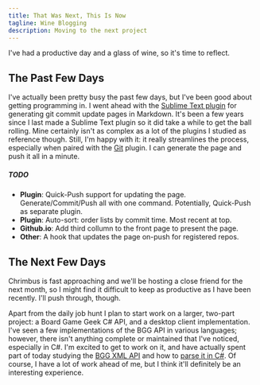 ```yaml
---
title: That Was Next, This Is Now
tagline: Wine Blogging
description: Moving to the next project
---
```


I've had a productive day and a glass of wine, so it's time to reflect.


## The Past Few Days

I've actually been pretty busy the past few days, but I've been good about getting programming in. I went ahead with the [Sublime Text plugin](https://github.com/Bunne/GitSummary) for generating git commit update pages in Markdown. It's been a few years since I last made a Sublime Text plugin so it did take a while to get the ball rolling. Mine certainly isn't as complex as a lot of the plugins I studied as reference though. Still, I'm happy with it: it really streamlines the process, especially when paired with the [Git](https://github.com/kemayo/sublime-text-git) plugin. I can generate the page and push it all in a minute.

##### TODO

* **Plugin**: Quick-Push support for updating the page. Generate/Commit/Push all with one command. Potentially, Quick-Push as separate plugin.
* **Plugin**: Auto-sort: order lists by commit time. Most recent at top.
* **Github.io**: Add third collumn to the front page to present the page.
* **Other**: A hook that updates the page on-push for registered repos.

## The Next Few Days

Chrimbus is fast approaching and we'll be hosting a close friend for the next month, so I might find it difficult to keep as productive as I have been recently. I'll push through, though.

Apart from the daily job hunt I plan to start work on a larger, two-part project: a Board Game Geek C# API, and a desktop client implementation. I've seen a few implementations of the BGG API in various languages; however, there isn't anything complete or maintained that I've noticed, especially in C#. I'm excited to get to work on it, and have actually spent part of today studying the [BGG XML API](https://boardgamegeek.com/wiki/page/BGG_XML_API2) and how to [parse it in C#](https://msdn.microsoft.com/en-us/library/hh534080.aspx). Of course, I have a lot of work ahead of me, but I think it'll definitely be an interesting experience.